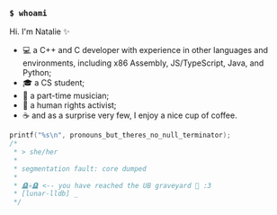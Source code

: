 ### `$ whoami`

Hi. I'm Natalie ✨
- 💻 a C++ and C developer with experience in other languages and environments, including x86 Assembly, JS/TypeScript, Java, and Python;
- 🎓 a CS student;
- 🎵 a part-time musician;
- 🙌 a human rights activist;
- ☕ and as a surprise very few, I enjoy a nice cup of coffee.
```cpp
printf("%s\n", pronouns_but_theres_no_null_terminator);
/*
 * > she/her
 *
 * segmentation fault: core dumped
 *
 * 🪦💀🪦 <-- you have reached the UB graveyard 🎉 :3
 * [lunar-lldb] _
 */
```
